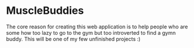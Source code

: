 # MuscleBuddies
The core reason for creating this web application is to help people who are some how too lazy to go to the gym but too introverted to find a gymn buddy. This will be one of my few unfinished projects :)
